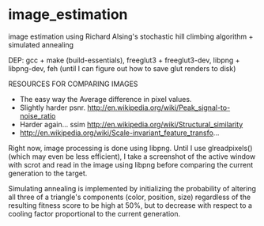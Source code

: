 # image_estimation
image estimation using Richard Alsing's stochastic hill climbing algorithm + simulated annealing

DEP: gcc + make (build-essentials), freeglut3 + freeglut3-dev, libpng + libpng-dev, feh (until I can figure out how to save glut renders to disk)
	
RESOURCES FOR COMPARING IMAGES

 * The easy way the Average difference in pixel values.
 * Slightly harder psnr. http://en.wikipedia.org/wiki/Peak_signal-to-noise_ratio
 * Harder again... ssim http://en.wikipedia.org/wiki/Structural_similarity
 * http://en.wikipedia.org/wiki/Scale-invariant_feature_transfo...


Right now, image processing is done using libpng. Until I use glreadpixels() (which may even be less efficient), I take a screenshot of the active window with scrot and read in the image using libpng before
comparing the current generation to the target. 

Simulating annealing is implemented by initializing the probability of altering all three of a triangle's components (color, position, size) regardless of the resulting fitness score to be high at 50%, but to decrease with respect to a cooling factor proportional to the current generation.